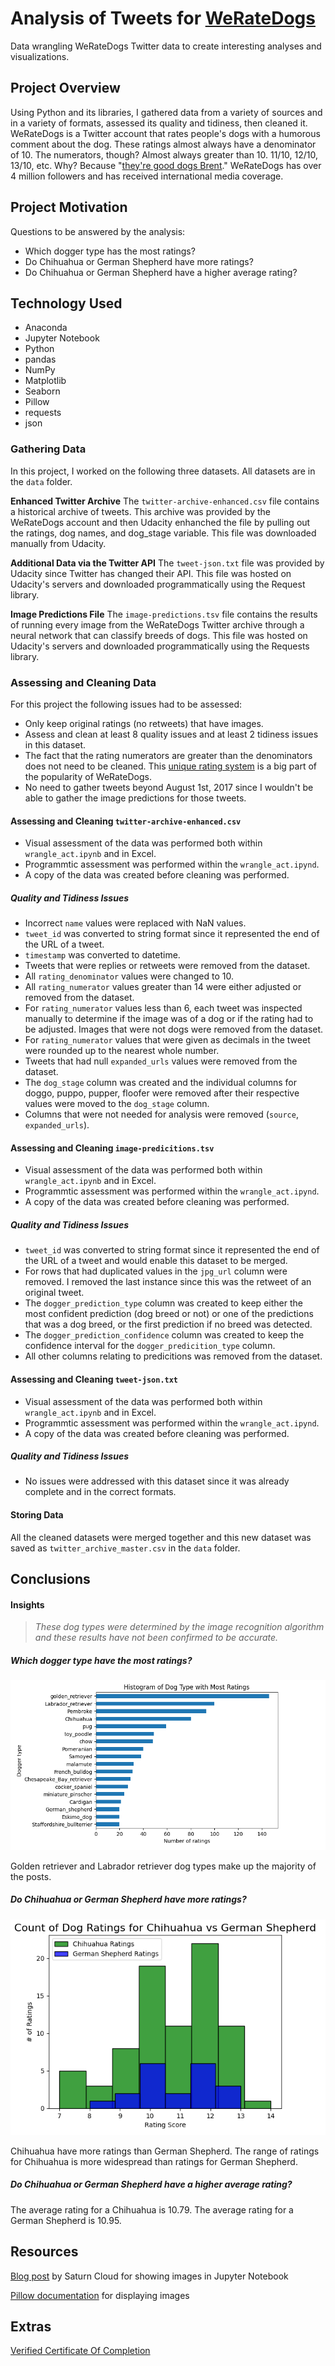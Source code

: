 # Analysis of Tweets for [WeRateDogs](https://twitter.com/dog_rates)
Data wrangling WeRateDogs Twitter data to create interesting analyses and visualizations.

## Project Overview
Using Python and its libraries, I gathered data from a variety of sources and in a variety of formats, assessed its quality and tidiness, then cleaned it. WeRateDogs is a Twitter account that rates people's dogs with a humorous comment about the dog. These ratings almost always have a denominator of 10. The numerators, though? Almost always greater than 10. 11/10, 12/10, 13/10, etc. Why? Because "[they're good dogs Brent](https://knowyourmeme.com/memes/theyre-good-dogs-brent)." WeRateDogs has over 4 million followers and has received international media coverage.

## Project Motivation
Questions to be answered by the analysis:
- Which dogger type has the most ratings?
- Do Chihuahua or German Shepherd have more ratings?
- Do Chihuahua or German Shepherd have a higher average rating?

## Technology Used
- Anaconda
- Jupyter Notebook
- Python
- pandas
- NumPy
- Matplotlib
- Seaborn
- Pillow
- requests
- json

### Gathering Data
In this project, I worked on the following three datasets. All datasets are in the `data` folder.

__Enhanced Twitter Archive__
The `twitter-archive-enhanced.csv` file contains a historical archive of tweets. This archive was provided by the WeRateDogs account and then Udacity enhanched the file by pulling out the ratings, dog names, and dog_stage variable. This file was downloaded manually from Udacity.

__Additional Data via the Twitter API__
The `tweet-json.txt` file was provided by Udacity since Twitter has changed their API. This file was hosted on Udacity's servers and downloaded programmatically using the Request library.

__Image Predictions File__
The `image-predictions.tsv` file contains the results of running every image from the WeRateDogs Twitter archive through a neural network that can classify breeds of dogs. This file was hosted on Udacity's servers and downloaded programmatically using the Requests library.

### Assessing and Cleaning Data
For this project the following issues had to be assessed:

- Only keep original ratings (no retweets) that have images.
- Assess and clean at least 8 quality issues and at least 2 tidiness issues in this dataset.
- The fact that the rating numerators are greater than the denominators does not need to be cleaned. This [unique rating system](http://knowyourmeme.com/memes/theyre-good-dogs-brent) is a big part of the popularity of WeRateDogs.
- No need to gather tweets beyond August 1st, 2017 since I wouldn't be able to gather the image predictions for those tweets.

#### Assessing and Cleaning `twitter-archive-enhanced.csv`
- Visual assessment of the data was performed both within `wrangle_act.ipynb` and in Excel.
- Programmtic assessment was performed within the `wrangle_act.ipynd`.
- A copy of the data was created before cleaning was performed.

##### Quality and Tidiness Issues
- Incorrect `name` values were replaced with NaN values.
- `tweet_id` was converted to string format since it represented the end of the URL of a tweet.
- `timestamp` was converted to datetime.
- Tweets that were replies or retweets were removed from the dataset.
- All `rating_denominator` values were changed to 10.
- All `rating_numerator` values greater than 14 were either adjusted or removed from the dataset.
- For `rating_numerator` values less than 6, each tweet was inspected manually to determine if the image was of a dog or if the rating had to be adjusted. Images that were not dogs were removed from the dataset.
- For `rating_numerator` values that were given as decimals in the tweet were rounded up to the nearest whole number.
- Tweets that had null `expanded_urls` values were removed from the dataset.
- The `dog_stage` column was created and the individual columns for doggo, puppo, pupper, floofer were removed after their respective values were moved to the `dog_stage` column.
- Columns that were not needed for analysis were removed (`source`, `expanded_urls`).

#### Assessing and Cleaning `image-predicitions.tsv`
- Visual assessment of the data was performed both within `wrangle_act.ipynb` and in Excel.
- Programmtic assessment was performed within the `wrangle_act.ipynd`.
- A copy of the data was created before cleaning was performed.

##### Quality and Tidiness Issues
- `tweet_id` was converted to string format since it represented the end of the URL of a tweet and would enable this dataset to be merged.
- For rows that had duplicated values in the `jpg_url` column were removed. I removed the last instance since this was the retweet of an original tweet.
- The `dogger_prediction_type` column was created to keep either the most confident prediction (dog breed or not) or one of the predictions that was a dog breed, or the first prediction if no breed was detected.
- The `dogger_prediction_confidence` column was created to keep the confidence interval for the `dogger_predicition_type` column.
- All other columns relating to predicitions was removed from the dataset.

#### Assessing and Cleaning `tweet-json.txt`
- Visual assessment of the data was performed both within `wrangle_act.ipynb` and in Excel.
- Programmtic assessment was performed within the `wrangle_act.ipynd`.
- A copy of the data was created before cleaning was performed.

##### Quality and Tidiness Issues
- No issues were addressed with this dataset since it was already complete and in the correct formats.

#### Storing Data
All the cleaned datasets were merged together and this new dataset was saved as `twitter_archive_master.csv` in the `data` folder.

## Conclusions

#### Insights
 > _These dog types were determined by the image recognition algorithm and these results have not been confirmed to be accurate._

##### Which dogger type have the most ratings?

<img src='./imgs/doggertyperatings.png'>

Golden retriever and Labrador retriever dog types make up the majority of the posts.


##### Do Chihuahua or German Shepherd have more ratings?

<img src='./imgs/chivsgs.png'>

Chihuahua have more ratings than German Shepherd. The range of ratings for Chihuahua is more widespread than ratings for German Shepherd.

##### Do Chihuahua or German Shepherd have a higher average rating?

The average rating for a Chihuahua is 10.79. The average rating for a German Shepherd is 10.95.

## Resources
[Blog post](https://saturncloud.io/blog/how-to-show-images-in-jupyter-notebook/) by Saturn Cloud for showing images in Jupyter Notebook

[Pillow documentation](https://pillow.readthedocs.io/en/stable/reference/Image.html#functions) for displaying images

## Extras

[Verified Certificate Of Completion](https://www.udacity.com/certificate/e/012b9870-af30-11ee-9078-6faba1e5b91d)
